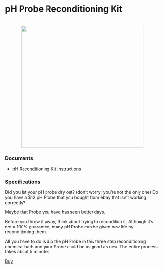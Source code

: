 # pH Probe Reconditioning Kit

<h1 align="center">
  <img src="./Reconditioning-Kit-01.jpg" width="400"></a>
</h1>

### Documents
* [pH Reconditioning Kit Instructions](./pH_reconditioning_kit_instructions.pdf)


### Specifications

Did you let your pH probe dry out? (don’t worry; you’re not the only one) Do you have a $12 pH Probe that you bought from ebay that isn’t working correctly?	
	
Maybe that Probe you have has seen better days.	
	
Before you throw it away, think about trying to recondition it. Although it’s not a 100% guarantee, many pH Probe can be given new life by reconditioning them.	
	
All you have to do is dip the pH Probe in this three step reconditioning chemical bath and your Probe could be as good as new. The entire process takes about 5 minutes.

[Buy](https://atlas-scientific.com/calibration-solutions/ph-probe-reconditioning-kit/)


